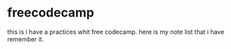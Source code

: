 # freecodecamp
this is i have a practices whit free codecamp. here is my note list that i have remember it.
